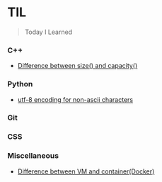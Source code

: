 # TIL

> Today I Learned

### C++

* [Difference between size() and capacity()](C++/difference-between-size-and-capacity.md)

### Python

* [utf-8 encoding for non-ascii characters]()




### Git




### CSS



### Miscellaneous

* [Difference between VM and container(Docker)](Miscellaneous/difference-between-vm-and-container.md)

